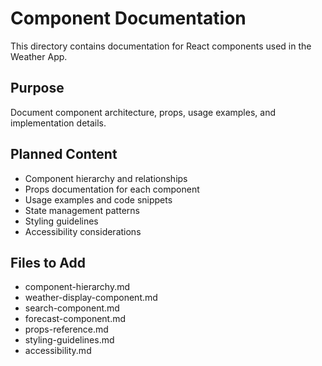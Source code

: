 # Component Documentation

This directory contains documentation for React components used in the Weather App.

## Purpose
Document component architecture, props, usage examples, and implementation details.

## Planned Content
- Component hierarchy and relationships
- Props documentation for each component
- Usage examples and code snippets
- State management patterns
- Styling guidelines
- Accessibility considerations

## Files to Add
- component-hierarchy.md
- weather-display-component.md
- search-component.md
- forecast-component.md
- props-reference.md
- styling-guidelines.md
- accessibility.md